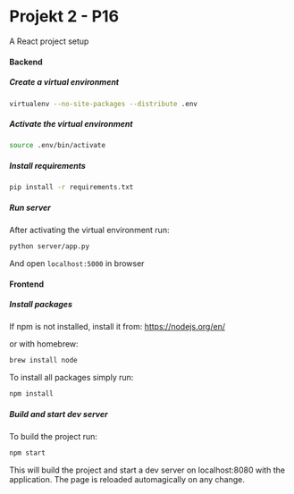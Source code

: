 # Projekt 2 - P16

A React project setup

#### Backend

##### Create a virtual environment

```bash
virtualenv --no-site-packages --distribute .env
```

##### Activate the virtual environment

```bash
source .env/bin/activate
```

##### Install requirements

```bash
pip install -r requirements.txt
```

##### Run server
After activating the virtual environment run:
```bash
python server/app.py
```
And open ```localhost:5000``` in browser

#### Frontend


##### Install packages
If npm is not installed, install it from: https://nodejs.org/en/

or with homebrew:

```bash
brew install node
```

To install all packages simply run:
```bash
npm install
```

##### Build and start dev server
To build the project run:
```bash
npm start
```
This will build the project and start a dev server on localhost:8080 with the application.
The page is reloaded automagically on any change.

